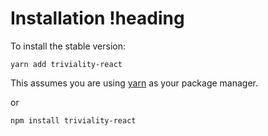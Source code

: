 # Installation !heading

To install the stable version:

```
yarn add triviality-react
```

This assumes you are using [yarn](https://yarnpkg.com) as your package manager.

or 

```
npm install triviality-react
```
